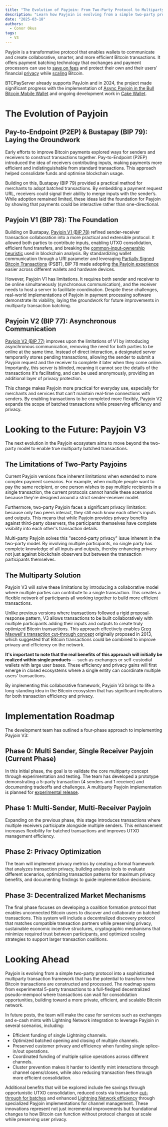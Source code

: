 ```yaml
---
title: "The Evolution of Payjoin: From Two-Party Protocol to Multiparty Framework"
description: "Learn how Payjoin is evolving from a simple two-party protocol into a sophisticated multiparty transaction framework"
date: "2025-03-18"
authors:
  - Conor Okus
tags:
  - V3
---
```


Payjoin is a transformative protocol that enables wallets to communicate and create collaborative, smarter, and more efficient Bitcoin transactions. It offers payment batching technology that exchanges and payment processors can use to [save on fees](https://payjoin.org/docs/how-payjoin-saves) and protect their own and their users' financial [privacy](https://payjoin.org/docs/why-payjoin/privacy) while [scaling](https://payjoin.org/docs/why-payjoin/scaling) Bitcoin.

BTCPayServer already supports PayJoin and in 2024, the project made significant progress with the implementation of [Async Payjoin in the Bull Bitcoin Mobile Wallet](https://www.bullbitcoin.com/blog/bull-bitcoin-wallet-payjoin) and ongoing development work in [Cake Wallet](https://github.com/cake-tech/cake_wallet/pull/1889).

# The Evolution of Payjoin

## Pay-to-Endpoint (P2EP) & Bustapay (BIP 79): Laying the Groundwork

Early efforts to improve Bitcoin payments explored ways for senders and receivers to construct transactions together. Pay-to-Endpoint (P2EP) introduced the idea of receivers contributing inputs, making payments more efficient and indistinguishable from standard transactions. This approach helped consolidate funds and optimise blockchain usage.

Building on this, Bustapay (BIP 79) provided a practical method for merchants to adopt batched transactions. By embedding a payment request URL, receivers could signal their ability to merge inputs with the sender’s. While adoption remained limited, these ideas laid the foundation for Payjoin by showing that payments could be interactive rather than one-directional.

## Payjoin V1 (BIP 78): The Foundation

Building on Bustapay, [Payjoin V1 (BIP 78)](https://payjoin.org/docs/how-it-works/payjoin-v1-bip-78) refined sender-receiver transaction collaboration into a more practical and extensible protocol. It allowed both parties to contribute inputs, enabling UTXO consolidation, efficient fund transfers, and breaking the [common-input-ownership heuristic](https://en.bitcoin.it/wiki/Common-input-ownership_heuristic) used in blockchain analysis. By standardizing wallet communication through a URI parameter and leveraging [Partially Signed Bitcoin Transactions](https://en.bitcoin.it/wiki/BIP_0174) (PSBT), BIP 78 made adopting [the Payjoin experience](https://bitcoin.design/guide/case-studies/payjoin/) easier across different wallets and hardware devices.

However, Payjoin V1 has limitations. It requires both sender and receiver to be online simultaneously (synchronous communication), and the receiver needs to host a server to facilitate coordination. Despite these challenges, real-world implementations of Payjoin in payment processing software demonstrate its viability, laying the groundwork for future improvements in multiparty transaction batching.

## Payjoin V2 (BIP 77): Asynchronous Communication

[Payjoin V2 (BIP 77)](https://payjoin.org/docs/how-it-works/payjoin-v2-bip-77) improves upon the limitations of V1 by introducing asynchronous communication, removing the need for both parties to be online at the same time. Instead of direct interaction, a designated server temporarily stores pending transactions, allowing the sender to submit a Payjoin request and the receiver to complete it later when they come online. Importantly, this server is blinded, meaning it cannot see the details of the transactions it's facilitating, and can be used anonymously, providing an additional layer of privacy protection.

This change makes Payjoin more practical for everyday use, especially for merchants and services that can’t maintain real-time connections with senders. By enabling transactions to be completed more flexibly, Payjoin V2 expands the scope of batched transactions while preserving efficiency and privacy.

# Looking to the Future: Payjoin V3

The next evolution in the Payjoin ecosystem aims to move beyond the two-party model to enable true multiparty batched transactions.

## The Limitations of Two-Party Payjoins

Current Payjoin versions face inherent limitations when extended to more complex payment scenarios. For example, when multiple people want to pay the same recipient, or one person wishes to pay multiple recipients in a single transaction, the current protocols cannot handle these scenarios because they're designed around a strict sender-receiver model.

Furthermore, two-party Payjoin faces a significant privacy limitation: because only two peers interact, they still each know each other's inputs and outputs. This means that while Payjoin provides privacy benefits against third-party observers, the participants themselves have complete visibility into each other's transaction details.

Multi-party Payjoin solves this "second-party privacy" issue inherent in the two-party model. By involving multiple participants, no single party has complete knowledge of all inputs and outputs, thereby enhancing privacy not just against blockchain observers but between the transaction participants themselves.

## The Multiparty Solution

Payjoin V3 will solve these limitations by introducing a collaborative model where multiple parties can contribute to a single transaction. This creates a flexible network of participants all working together to build more efficient transactions.

Unlike previous versions where transactions followed a rigid proposal-response pattern, V3 allows transactions to be built collaboratively with multiple participants adding their inputs and outputs to create truly optimized Bitcoin transactions. This approach effectively enables [Greg Maxwell's transaction cut-through concept](https://bitcointalk.org/index.php?topic=281848.0) originally proposed in 2013, which suggested that Bitcoin transactions could be combined to improve privacy and efficiency on the network.

**It's important to note that the real benefits of this approach will initially be realized within single products** — such as exchanges or self-custodial wallets with large user bases. These efficiency and privacy gains will first emerge in closed ecosystems where a single entity can coordinate multiple users' transactions.

By implementing this collaborative framework, Payjoin V3 brings to life a long-standing idea in the Bitcoin ecosystem that has significant implications for both transaction efficiency and privacy.

# Implementation Roadmap

The development team has outlined a four-phase approach to implementing Payjoin V3:

## Phase 0: Multi Sender, Single Receiver Payjoin (Current Phase)

In this initial phase, the goal is to validate the core multiparty concept through experimentation and testing. The team has developed a prototype demonstrating a 5-party transaction (4 senders and 1 receiver) and documenting tradeoffs and challenges. A multiparty Payjoin implementation is planned for [experimental release](https://github.com/payjoin/rust-payjoin/pull/434).

## Phase 1: Multi-Sender, Multi-Receiver Payjoin

Expanding on the previous phase, this stage introduces transactions where multiple receivers participate alongside multiple senders. This enhancement increases flexibility for batched transactions and improves UTXO management efficiency.

## Phase 2: Privacy Optimization

The team will implement privacy metrics by creating a formal framework that analyzes transaction privacy, building analysis tools to evaluate different scenarios, optimizing transaction patterns for maximum privacy benefits, and documenting findings to guide implementation decisions.

## Phase 3: Decentralized Market Mechanisms

The final phase focuses on developing a coalition formation protocol that enables unconnected Bitcoin users to discover and collaborate on batched transactions. This system will include a decentralized discovery protocol that matches compatible transaction partners while preserving privacy, sustainable economic incentive structures, cryptographic mechanisms that minimize required trust between participants, and optimized scaling strategies to support larger transaction coalitions.

# Looking Ahead

Payjoin is evolving from a simple two-party protocol into a sophisticated multiparty transaction framework that has the potential to transform how Bitcoin transactions are constructed and processed. The roadmap spans from experimental 5-party transactions to a full-fledged decentralized pseudo-mempool where transactions can wait for consolidation opportunities, building toward a more private, efficient, and scalable Bitcoin network.

In future posts, the team will make the case for services such as exchanges and e-cash mints with Lightning Network integration to leverage Payjoin in several scenarios, including:

- Efficient funding of single Lightning channels.
- Optimized batched opening and closing of multiple channels.
- Preserved customer privacy and efficiency when funding single splice-in/out operations.
- Coordinated funding of multiple splice operations across different channels.
- Cluster prevention makes it harder to identify mint interactions through channel opens/closes, while also reducing transaction fees through more efficient consolidation.

Additional benefits that will be explored include fee savings through opportunistic UTXO consolidation, reduced costs via transaction [cut-through for batches](https://payjoin.org/docs/how-payjoin-saves#payjoin-payment-batching) and enhanced [Lightning Network efficiency](https://payjoin.org/docs/why-payjoin/lightning) through specialized Payjoin implementations for channel management. These innovations represent not just incremental improvements but foundational changes to how Bitcoin can function without protocol changes at scale while preserving user privacy.
